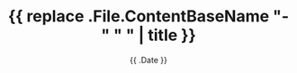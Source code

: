 ---
title: '{{ replace .File.ContentBaseName "-" " " | title }}'
tags: []
date: '{{ .Date }}'
description: ''
draft: true
---